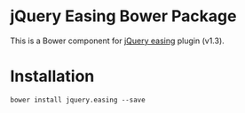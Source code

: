 jQuery Easing Bower Package
=================

This is a Bower component for [jQuery easing](http://gsgd.co.uk/sandbox/jquery/easing/) plugin (v1.3).

# Installation

`bower install jquery.easing --save`

